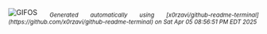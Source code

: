 <div align="justify">
<picture>
    <source media="(prefers-color-scheme: dark)" srcset="https://i.ibb.co/Xk6f5SpS/output-gif.gif">
    <source media="(prefers-color-scheme: light)" srcset="https://i.ibb.co/Xk6f5SpS/output-gif.gif">
    <img alt="GIFOS" src="https://i.ibb.co/Xk6f5SpS/output-gif.gif">
</picture>
<sub><i>Generated automatically using [x0rzavi/github-readme-terminal](https://github.com/x0rzavi/github-readme-terminal) on Sat Apr 05 08:56:51 PM EDT 2025</i></sub>
</div>

<!--  -->